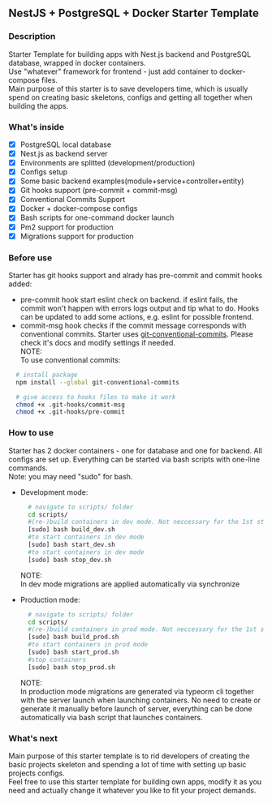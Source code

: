 ## NestJS + PostgreSQL + Docker Starter Template

### Description

Starter Template for building apps with Nest.js backend and PostgreSQL database, wrapped in docker containers.<br/>
Use "whatever" framework for frontend - just add container to docker-compose files.<br/>
Main purpose of this starter is to save developers time, which is usually spend on creating basic skeletons, configs and getting all together when building the apps.

### What's inside

- [x] PostgreSQL local database
- [x] Nest.js as backend server
- [x] Environments are splitted (development/production)
- [x] Configs setup
- [x] Some basic backend examples(module+service+controller+entity)
- [x] Git hooks support (pre-commit + commit-msg)
- [x] Conventional Commits Support
- [x] Docker + docker-compose configs
- [x] Bash scripts for one-command docker launch
- [x] Pm2 support for production
- [x] Migrations support for production

### Before use

Starter has git hooks support and alrady has pre-commit and commit hooks added:

- pre-commit hook start eslint check on backend. if eslint fails, the commit won't happen with errors logs output and tip what to do. Hooks can be updated to add some actions, e.g. eslint for possible frontend.
- commit-msg hook checks if the commit message corresponds with conventional commits. Starter uses [git-conventional-commits](https://github.com/qoomon/git-conventional-commits). Please check it's docs and modify settings if needed.<br/>
  NOTE: <br/>
  To use conventional commits:

```bash
  # install package
  npm install --global git-conventional-commits

  # give access to hooks files to make it work
  chmod +x .git-hooks/commit-msg
  chmod +x .git-hooks/pre-commit

```

### How to use

Starter has 2 docker containers - one for database and one for backend. All configs are set up. Everything can be started via bash scripts with one-line commands.<br/>
Note: you may need "sudo" for bash.

- Development mode:<br/>

  ```bash
    # navigate to scripts/ folder
    cd scripts/
    #(re-)build containers in dev mode. Not neccessary for the 1st start
    [sudo] bash build_dev.sh
    #to start containers in dev mode
    [sudo] bash start_dev.sh
    #to start containers in dev mode
    [sudo] bash stop_dev.sh
  ```

  NOTE:<br/>
  In dev mode migrations are applied automatically via synchronize

- Production mode: <br/>

  ```bash
    # navigate to scripts/ folder
    cd scripts/
    #(re-)build containers in prod mode. Not neccessary for the 1st start
    [sudo] bash build_prod.sh
    #to start containers in prod mode
    [sudo] bash start_prod.sh
    #stop containers
    [sudo] bash stop_prod.sh
  ```

  NOTE:<br/>
  In production mode migrations are generated via typeorm cli together with the server launch when launching containers. No need to create or generate it manually before launch of server, everything can be done automatically via bash script that launches containers.

### What's next

Main purpose of this starter template is to rid developers of creating the basic projects skeleton and spending a lot of time with setting up basic projects configs.<br/>
Feel free to use this starter template for building own apps, modify it as you need and actually change it whatever you like to fit your project demands.
